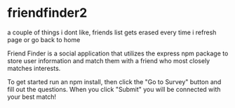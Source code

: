 # friendfinder2

a couple of things i dont like, friends list gets erased every time i refresh page or go back to home

Friend Finder is a social application that utilizes the express npm package to store user information and match them with a friend who most closely matches interests.

To get started run an npm install, then click the "Go to Survey" button and fill out the questions.  When you click "Submit" you will be connected with your best match!
